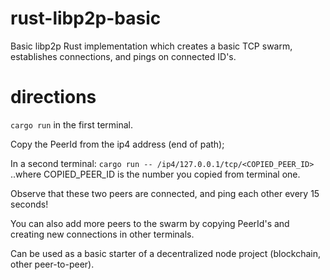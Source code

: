 # rust-libp2p-basic
Basic libp2p Rust implementation which creates a basic TCP swarm, establishes connections, and pings on connected ID's.

# directions 
```cargo run``` in the first terminal.

Copy the PeerId from the ip4 address (end of path);

In a second terminal:
```cargo run -- /ip4/127.0.0.1/tcp/<COPIED_PEER_ID>```
..where COPIED_PEER_ID is the number you copied from terminal one.

Observe that these two peers are connected, and ping each other every 15 seconds!

You can also add more peers to the swarm by copying PeerId's and creating new connections in other terminals.

Can be used as a basic starter of a decentralized node project (blockchain, other peer-to-peer).
